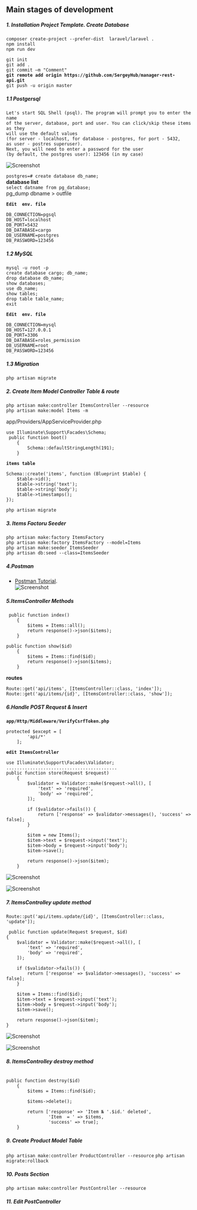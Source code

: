 ## Main stages of development

##### 1. Installation Project Template. Create Database

`composer create-project --prefer-dist  laravel/laravel .`   
`npm install`  
`npm run dev`  

`git init`  
`git add .`  
`git commit –m "Comment"`  
**`git remote add origin https://github.com/SergeyHub/manager-rest-api.git`**  
`git push -u origin master`  

##### 1.1 Postgersql
```
Let's start SQL Shell (psql). The program will prompt you to enter the name    
of the server, database, port and user. You can click/skip these items as they  
will use the default values   
(for server - localhost, for database - postgres, for port - 5432,  
as user - postres superuser). 
Next, you will need to enter a password for the user   
(by default, the postgres user): 123456 (in my case)  
```

![Screenshot](readme/psql.JPG)   

`postgres=# create database db_name;`  
  **database list**  
`select datname from pg_database;`   
pg_dump dbname > outfile 

**`Edit  env. file`**    
```
DB_CONNECTION=pgsql
DB_HOST=localhost
DB_PORT=5432
DB_DATABASE=cargo
DB_USERNAME=postgres
DB_PASSWORD=123456
```
##### 1.2 MySQL

`mysql -u root -p`  
`create database cargo; db_name;`  
`drop database db_name;`   
`show databases;`  
`use db_name;`  
`show tables;`   
`drop table table_name;`  
`exit`  

**`Edit  env. file`**   
```
DB_CONNECTION=mysql
DB_HOST=127.0.0.1
DB_PORT=3306
DB_DATABASE=roles_permission
DB_USERNAME=root
DB_PASSWORD=123456
```
##### 1.3 Migration

`php artisan migrate`  

##### 2. Create Item Model Controller Table & route

`php artisan make:controller ItemsController --resource`  
`php artisan make:model Items -m`

app/Providers/AppServiceProvider.php
```
use Illuminate\Support\Facades\Schema;
 public function boot()
    {
        Schema::defaultStringLength(191);
    }
```
**`items table`**
```
Schema::create('items', function (Blueprint $table) {
    $table->id();
    $table->string('text');
    $table->string('body');
    $table->timestamps();
});
```
`php artisan migrate`

##### 3. Items Factoru Seeder
```
php artisan make:factory ItemsFactory
php artisan make:factory ItemsFactory --model=Items
php artisan make:seeder ItemsSeeder
php artisan db:seed --class=ItemsSeeder
```
##### 4.Postman

- [Postman Tutorial](https://testengineer.ru/gajd-po-testirovaniyu-v-postman/).  
![Screenshot](readme/postman_get.JPG) 

##### 5.ItemsController Methods
```
 public function index()
    {
        $items = Items::all();
        return response()->json($items);
    }

public function show($id)
    {
        $items = Items::find($id);
        return response()->json($items);
    }
```
**routes** 
``` 
Route::get('api/items', [ItemsController::class, 'index']);
Route::get('api/items/{id}', [ItemsController::class, 'show']);
```
##### 6.Handle POST Request & Insert
**`app/Http/Middleware/VerifyCsrfToken.php`** 
```
protected $except = [
        'api/*'
    ];
```
**`edit ItemsController`**  
```
use Illuminate\Support\Facades\Validator;
..........................................
public function store(Request $request)
    {
        $validator = Validator::make($request->all(), [
            'text' => 'required',
            'body' => 'required',
        ]);

        if ($validator->fails()) {
            return ['response' => $validator->messages(), 'success' => false];
        }

        $item = new Items();
        $item->text = $request->input('text');
        $item->body = $request->input('body');
        $item->save();

        return response()->json($item);
    }
```
![Screenshot](readme/post1.JPG) 

![Screenshot](readme/mysql.JPG) 

##### 7. ItemsControlley update method
```
Route::put('api/items.update/{id}', [ItemsController::class, 'update']);

 public function update(Request $request, $id)
{
    $validator = Validator::make($request->all(), [
        'text' => 'required',
        'body' => 'required',
    ]);

    if ($validator->fails()) {
        return ['response' => $validator->messages(), 'success' => false];
    }

    $item = Items::find($id);
    $item->text = $request->input('text');
    $item->body = $request->input('body');
    $item->save();

    return response()->json($item);
}
```

![Screenshot](readme/put.JPG) 

![Screenshot](readme/edit_3.JPG) 

##### 8. ItemsControlley destroy method
```Route::delete('api/items.delete/{id}', [ItemsController::class, 'destroy']);

public function destroy($id)
    {
        $items = Items::find($id);

        $items->delete();

        return ['response' => 'Item № '.$id.' deleted',
                'Item  = ' => $items,
                'success' => true];
    }
```
##### 9. Create Product Model Table
`php artisan make:controller ProductController --resource`
`php artisan migrate:rollback`

##### 10. Posts Section
`php artisan make:controller PostController --resource`
##### 11. Edit PostController

